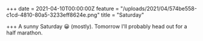 +++
date = 2021-04-10T00:00:00Z
feature = "/uploads/2021/04/574be558-c1cd-4810-80a5-3233eff8624e.png"
title = "Saturday"

+++
A sunny Saturday 😀 (mostly). Tomorrow I'll probably head out for a half marathon.